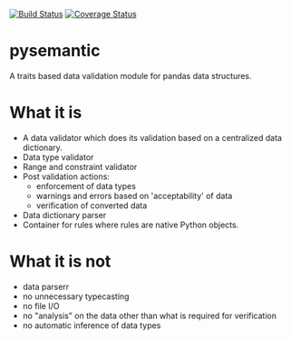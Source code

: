 [![Build Status](https://travis-ci.org/motherbox/pysemantic.svg?branch=master)](https://travis-ci.org/motherbox/pysemantic)
[![Coverage Status](https://coveralls.io/repos/motherbox/pysemantic/badge.svg)](https://coveralls.io/r/motherbox/pysemantic)

# pysemantic
A traits based data validation module for pandas data structures.

What it is
==========
* A data validator which does its validation based on a centralized data
dictionary.
* Data type validator
* Range and constraint validator
* Post validation actions:
  - enforcement of data types
  - warnings and errors based on 'acceptability' of data
  - verification of converted data
* Data dictionary parser
* Container for rules where rules are native Python objects.


What it is not
==============
* data parserr
* no unnecessary typecasting
* no file I/O
* no "analysis" on the data other than what is required for verification
* no automatic inference of data types

